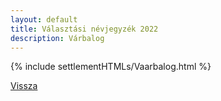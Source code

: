 ```yaml
---
layout: default
title: Választási névjegyzék 2022
description: Várbalog
---
```


{% include settlementHTMLs/Vaarbalog.html %}

[Vissza](../)